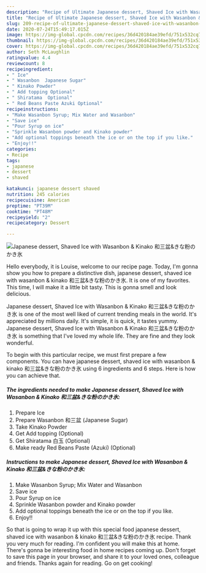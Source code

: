 ```yaml
---
description: "Recipe of Ultimate Japanese dessert, Shaved Ice with Wasanbon &amp;amp; Kinako 和三盆&amp;amp;きな粉のかき氷"
title: "Recipe of Ultimate Japanese dessert, Shaved Ice with Wasanbon &amp;amp; Kinako 和三盆&amp;amp;きな粉のかき氷"
slug: 209-recipe-of-ultimate-japanese-dessert-shaved-ice-with-wasanbon-and-amp-kinako-and-amp
date: 2020-07-24T15:49:17.015Z
image: https://img-global.cpcdn.com/recipes/36d420184ae39efd/751x532cq70/japanese-dessert-shaved-ice-with-wasanbon-kinako-和三盆きな粉のかき氷-recipe-main-photo.jpg
thumbnail: https://img-global.cpcdn.com/recipes/36d420184ae39efd/751x532cq70/japanese-dessert-shaved-ice-with-wasanbon-kinako-和三盆きな粉のかき氷-recipe-main-photo.jpg
cover: https://img-global.cpcdn.com/recipes/36d420184ae39efd/751x532cq70/japanese-dessert-shaved-ice-with-wasanbon-kinako-和三盆きな粉のかき氷-recipe-main-photo.jpg
author: Seth McLaughlin
ratingvalue: 4.4
reviewcount: 8
recipeingredient:
- " Ice"
- " Wasanbon  Japanese Sugar"
- " Kinako Powder"
- " Add topping Optional"
- " Shiratama  Optional"
- " Red Beans Paste Azuki Optional"
recipeinstructions:
- "Make Wasanbon Syrup; Mix Water and Wasanbon"
- "Save ice"
- "Pour Syrup on ice"
- "Sprinkle Wasanbon powder and Kinako powder"
- "Add optional toppings beneath the ice or on the top if you like."
- "Enjoy!!"
categories:
- Recipe
tags:
- japanese
- dessert
- shaved

katakunci: japanese dessert shaved 
nutrition: 245 calories
recipecuisine: American
preptime: "PT39M"
cooktime: "PT48M"
recipeyield: "2"
recipecategory: Dessert

---
```



![Japanese dessert, Shaved Ice with Wasanbon &amp; Kinako 和三盆&amp;きな粉のかき氷](https://img-global.cpcdn.com/recipes/36d420184ae39efd/751x532cq70/japanese-dessert-shaved-ice-with-wasanbon-kinako-和三盆きな粉のかき氷-recipe-main-photo.jpg)

Hello everybody, it is Louise, welcome to our recipe page. Today, I'm gonna show you how to prepare a distinctive dish, japanese dessert, shaved ice with wasanbon &amp; kinako 和三盆&amp;きな粉のかき氷. It is one of my favorites. This time, I will make it a little bit tasty. This is gonna smell and look delicious.

Japanese dessert, Shaved Ice with Wasanbon &amp; Kinako 和三盆&amp;きな粉のかき氷 is one of the most well liked of current trending meals in the world. It's appreciated by millions daily. It's simple, it is quick, it tastes yummy. Japanese dessert, Shaved Ice with Wasanbon &amp; Kinako 和三盆&amp;きな粉のかき氷 is something that I've loved my whole life. They are fine and they look wonderful.




To begin with this particular recipe, we must first prepare a few components. You can have japanese dessert, shaved ice with wasanbon &amp; kinako 和三盆&amp;きな粉のかき氷 using 6 ingredients and 6 steps. Here is how you can achieve that.

<!--inarticleads1-->

##### The ingredients needed to make Japanese dessert, Shaved Ice with Wasanbon &amp; Kinako 和三盆&amp;きな粉のかき氷:

1. Prepare  Ice
1. Prepare  Wasanbon 和三盆 (Japanese Sugar)
1. Take  Kinako Powder
1. Get  Add topping (Optional)
1. Get  Shiratama 白玉 (Optional)
1. Make ready  Red Beans Paste (Azuki) (Optional)




<!--inarticleads2-->

##### Instructions to make Japanese dessert, Shaved Ice with Wasanbon &amp; Kinako 和三盆&amp;きな粉のかき氷:

1. Make Wasanbon Syrup; Mix Water and Wasanbon
1. Save ice
1. Pour Syrup on ice
1. Sprinkle Wasanbon powder and Kinako powder
1. Add optional toppings beneath the ice or on the top if you like.
1. Enjoy!!




So that is going to wrap it up with this special food japanese dessert, shaved ice with wasanbon &amp; kinako 和三盆&amp;きな粉のかき氷 recipe. Thank you very much for reading. I'm confident you will make this at home. There's gonna be interesting food in home recipes coming up. Don't forget to save this page in your browser, and share it to your loved ones, colleague and friends. Thanks again for reading. Go on get cooking!
